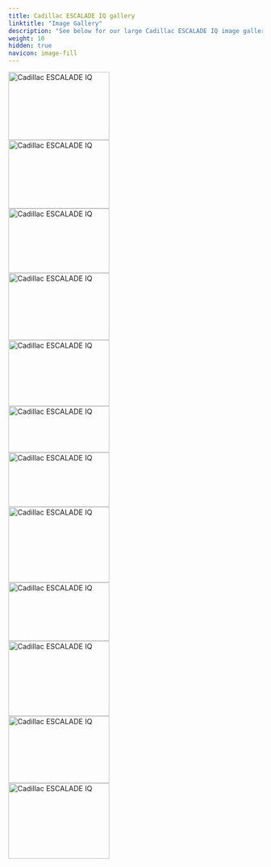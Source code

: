 ```yaml
---
title: Cadillac ESCALADE IQ gallery
linktitle: "Image Gallery"
description: "See below for our large Cadillac ESCALADE IQ image gallery. Click pictures for high-resolution versions."
weight: 10
hidden: true
navicon: image-fill
---
```

<!-- markdownlint-disable MD033 -->
<div class="pswp-gallery pswp-grid-container" id ="my-gallery">
<div class="pswp-grid-item">
<a href="https://media.evkx.net/multimedia/models/cadillac/escalade/escalade_iq/exterior_1.jpg"
data-pswp-src="https://media.evkx.net/multimedia/models/cadillac/escalade/escalade_iq/exterior_1.jpg"
data-pswp-width="3000"
data-pswp-height="2028" 
target="_blank">
<img src="https://media.evkx.net/multimedia/models/cadillac/escalade/escalade_iq/exterior_1_xst.jpg" alt="Cadillac ESCALADE IQ" width="200px" height="135px" />
</a>
</div>
<div class="pswp-grid-item">
<a href="https://media.evkx.net/multimedia/models/cadillac/escalade/escalade_iq/exterior_2.jpg"
data-pswp-src="https://media.evkx.net/multimedia/models/cadillac/escalade/escalade_iq/exterior_2.jpg"
data-pswp-width="3000"
data-pswp-height="2046" 
target="_blank">
<img src="https://media.evkx.net/multimedia/models/cadillac/escalade/escalade_iq/exterior_2_xst.jpg" alt="Cadillac ESCALADE IQ" width="200px" height="136px" />
</a>
</div>
<div class="pswp-grid-item">
<a href="https://media.evkx.net/multimedia/models/cadillac/escalade/escalade_iq/frontseats_1.jpg"
data-pswp-src="https://media.evkx.net/multimedia/models/cadillac/escalade/escalade_iq/frontseats_1.jpg"
data-pswp-width="3000"
data-pswp-height="1921" 
target="_blank">
<img src="https://media.evkx.net/multimedia/models/cadillac/escalade/escalade_iq/frontseats_1_xst.jpg" alt="Cadillac ESCALADE IQ" width="200px" height="128px" />
</a>
</div>
<div class="pswp-grid-item">
<a href="https://media.evkx.net/multimedia/models/cadillac/escalade/escalade_iq/frunk_1.jpg"
data-pswp-src="https://media.evkx.net/multimedia/models/cadillac/escalade/escalade_iq/frunk_1.jpg"
data-pswp-width="3000"
data-pswp-height="2000" 
target="_blank">
<img src="https://media.evkx.net/multimedia/models/cadillac/escalade/escalade_iq/frunk_1_xst.jpg" alt="Cadillac ESCALADE IQ" width="200px" height="133px" />
</a>
</div>
<div class="pswp-grid-item">
<a href="https://media.evkx.net/multimedia/models/cadillac/escalade/escalade_iq/interior_1.jpg"
data-pswp-src="https://media.evkx.net/multimedia/models/cadillac/escalade/escalade_iq/interior_1.jpg"
data-pswp-width="3000"
data-pswp-height="1970" 
target="_blank">
<img src="https://media.evkx.net/multimedia/models/cadillac/escalade/escalade_iq/interior_1_xst.jpg" alt="Cadillac ESCALADE IQ" width="200px" height="131px" />
</a>
</div>
<div class="pswp-grid-item">
<a href="https://media.evkx.net/multimedia/models/cadillac/escalade/escalade_iq/main_1.jpg"
data-pswp-src="https://media.evkx.net/multimedia/models/cadillac/escalade/escalade_iq/main_1.jpg"
data-pswp-width="3000"
data-pswp-height="1383" 
target="_blank">
<img src="https://media.evkx.net/multimedia/models/cadillac/escalade/escalade_iq/main_1_xst.jpg" alt="Cadillac ESCALADE IQ" width="200px" height="92px" />
</a>
</div>
<div class="pswp-grid-item">
<a href="https://media.evkx.net/multimedia/models/cadillac/escalade/escalade_iq/rearlights_1.jpg"
data-pswp-src="https://media.evkx.net/multimedia/models/cadillac/escalade/escalade_iq/rearlights_1.jpg"
data-pswp-width="3000"
data-pswp-height="1633" 
target="_blank">
<img src="https://media.evkx.net/multimedia/models/cadillac/escalade/escalade_iq/rearlights_1_xst.jpg" alt="Cadillac ESCALADE IQ" width="200px" height="108px" />
</a>
</div>
<div class="pswp-grid-item">
<a href="https://media.evkx.net/multimedia/models/cadillac/escalade/escalade_iq/screens_1.jpg"
data-pswp-src="https://media.evkx.net/multimedia/models/cadillac/escalade/escalade_iq/screens_1.jpg"
data-pswp-width="3000"
data-pswp-height="2250" 
target="_blank">
<img src="https://media.evkx.net/multimedia/models/cadillac/escalade/escalade_iq/screens_1_xst.jpg" alt="Cadillac ESCALADE IQ" width="200px" height="150px" />
</a>
</div>
<div class="pswp-grid-item">
<a href="https://media.evkx.net/multimedia/models/cadillac/escalade/escalade_iq/screens_2.jpg"
data-pswp-src="https://media.evkx.net/multimedia/models/cadillac/escalade/escalade_iq/screens_2.jpg"
data-pswp-width="3000"
data-pswp-height="1746" 
target="_blank">
<img src="https://media.evkx.net/multimedia/models/cadillac/escalade/escalade_iq/screens_2_xst.jpg" alt="Cadillac ESCALADE IQ" width="200px" height="116px" />
</a>
</div>
<div class="pswp-grid-item">
<a href="https://media.evkx.net/multimedia/models/cadillac/escalade/escalade_iq/screens_3.jpg"
data-pswp-src="https://media.evkx.net/multimedia/models/cadillac/escalade/escalade_iq/screens_3.jpg"
data-pswp-width="3000"
data-pswp-height="2249" 
target="_blank">
<img src="https://media.evkx.net/multimedia/models/cadillac/escalade/escalade_iq/screens_3_xst.jpg" alt="Cadillac ESCALADE IQ" width="200px" height="149px" />
</a>
</div>
<div class="pswp-grid-item">
<a href="https://media.evkx.net/multimedia/models/cadillac/escalade/escalade_iq/secondrowseats_1.jpg"
data-pswp-src="https://media.evkx.net/multimedia/models/cadillac/escalade/escalade_iq/secondrowseats_1.jpg"
data-pswp-width="3000"
data-pswp-height="2003" 
target="_blank">
<img src="https://media.evkx.net/multimedia/models/cadillac/escalade/escalade_iq/secondrowseats_1_xst.jpg" alt="Cadillac ESCALADE IQ" width="200px" height="133px" />
</a>
</div>
<div class="pswp-grid-item">
<a href="https://media.evkx.net/multimedia/models/cadillac/escalade/escalade_iq/wheels_1.jpg"
data-pswp-src="https://media.evkx.net/multimedia/models/cadillac/escalade/escalade_iq/wheels_1.jpg"
data-pswp-width="3000"
data-pswp-height="2250" 
target="_blank">
<img src="https://media.evkx.net/multimedia/models/cadillac/escalade/escalade_iq/wheels_1_xst.jpg" alt="Cadillac ESCALADE IQ" width="200px" height="150px" />
</a>
</div>
</div>
<script type="module">
  import PhotoSwipeLightbox from '/js/photoswipe-lightbox.esm.js';
    const lightbox = new PhotoSwipeLightbox({
       gallery: '#my-gallery',
        children: 'a',
        pswpModule: () => import('/js/photoswipe.esm.js')
    });
lightbox.init();
</script>
